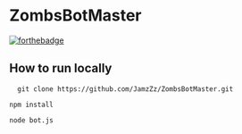 # ZombsBotMaster
[![forthebadge](https://forthebadge.com/images/badges/made-with-javascript.svg)](https://github.com/JamzZz/ZombsBotMaster)

 ## How to run locally
 `  git clone https://github.com/JamzZz/ZombsBotMaster.git`

 `npm install `
 
`node bot.js `
 
